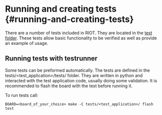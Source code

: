Running and creating tests                        {#running-and-creating-tests}
==========================

There are a number of tests included in RIOT.  They are located in the [test folder](https://github.com/RIOT-OS/RIOT/tree/master/tests).  These tests allow basic functionality to be verified as well as provide an example of usage.


Running tests with testrunner
-----------------------------
Some tests can be preformed automatically.  The tests are defined in the tests/\<test_application\>/tests/ folder.  They are written in python and interacted with the test application code, usually doing some validation.  It is recommended to flash the board with the test before running it.

To run tests call:

`BOARD=<board_of_your_choice> make -C tests/<test_application>/ flash test`
